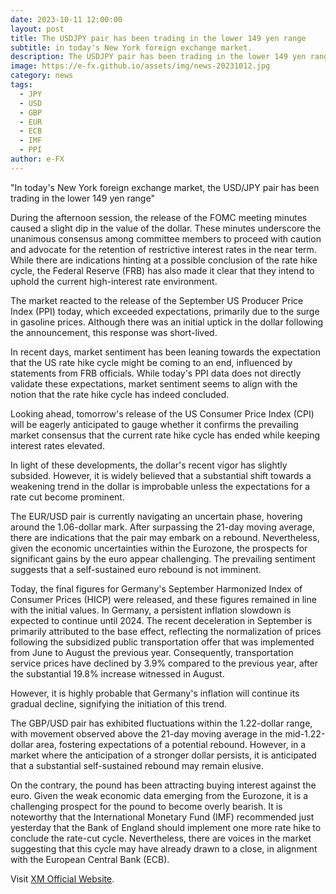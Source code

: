 ```yaml
---
date: 2023-10-11 12:00:00
layout: post
title: The USDJPY pair has been trading in the lower 149 yen range
subtitle: in today's New York foreign exchange market. 
description: The USDJPY pair has been trading in the lower 149 yen range, in today's New York foreign exchange market.
image: https://e-fx.github.io/assets/img/news-20231012.jpg
category: news
tags:
  - JPY
  - USD
  - GBP
  - EUR
  - ECB
  - IMF
  - PPI
author: e-FX
---
```


"In today's New York foreign exchange market, the USD/JPY pair has been trading in the lower 149 yen range"

During the afternoon session, the release of the FOMC meeting minutes caused a slight dip in the value of the dollar. These minutes underscore the unanimous consensus among committee members to proceed with caution and advocate for the retention of restrictive interest rates in the near term. While there are indications hinting at a possible conclusion of the rate hike cycle, the Federal Reserve (FRB) has also made it clear that they intend to uphold the current high-interest rate environment.

The market reacted to the release of the September US Producer Price Index (PPI) today, which exceeded expectations, primarily due to the surge in gasoline prices. Although there was an initial uptick in the dollar following the announcement, this response was short-lived.

In recent days, market sentiment has been leaning towards the expectation that the US rate hike cycle might be coming to an end, influenced by statements from FRB officials. While today's PPI data does not directly validate these expectations, market sentiment seems to align with the notion that the rate hike cycle has indeed concluded.

Looking ahead, tomorrow's release of the US Consumer Price Index (CPI) will be eagerly anticipated to gauge whether it confirms the prevailing market consensus that the current rate hike cycle has ended while keeping interest rates elevated.

In light of these developments, the dollar's recent vigor has slightly subsided. However, it is widely believed that a substantial shift towards a weakening trend in the dollar is improbable unless the expectations for a rate cut become prominent.

The EUR/USD pair is currently navigating an uncertain phase, hovering around the 1.06-dollar mark. After surpassing the 21-day moving average, there are indications that the pair may embark on a rebound. Nevertheless, given the economic uncertainties within the Eurozone, the prospects for significant gains by the euro appear challenging. The prevailing sentiment suggests that a self-sustained euro rebound is not imminent.

Today, the final figures for Germany's September Harmonized Index of Consumer Prices (HICP) were released, and these figures remained in line with the initial values. In Germany, a persistent inflation slowdown is expected to continue until 2024. The recent deceleration in September is primarily attributed to the base effect, reflecting the normalization of prices following the subsidized public transportation offer that was implemented from June to August the previous year. Consequently, transportation service prices have declined by 3.9% compared to the previous year, after the substantial 19.8% increase witnessed in August.

However, it is highly probable that Germany's inflation will continue its gradual decline, signifying the initiation of this trend.

The GBP/USD pair has exhibited fluctuations within the 1.22-dollar range, with movement observed above the 21-day moving average in the mid-1.22-dollar area, fostering expectations of a potential rebound. However, in a market where the anticipation of a stronger dollar persists, it is anticipated that a substantial self-sustained rebound may remain elusive.

On the contrary, the pound has been attracting buying interest against the euro. Given the weak economic data emerging from the Eurozone, it is a challenging prospect for the pound to become overly bearish. It is noteworthy that the International Monetary Fund (IMF) recommended just yesterday that the Bank of England should implement one more rate hike to conclude the rate-cut cycle. Nevertheless, there are voices in the market suggesting that this cycle may have already drawn to a close, in alignment with the European Central Bank (ECB).


Visit [XM Official Website](https://clicks.pipaffiliates.com/c?c=550036&l=en&p=0).